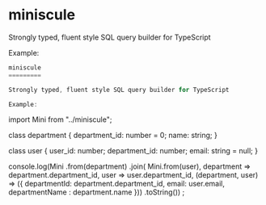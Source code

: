 miniscule
=========

Strongly typed, fluent style SQL query builder for TypeScript

Example:

```typescript
miniscule
=========

Strongly typed, fluent style SQL query builder for TypeScript

Example:

```
import Mini from "../miniscule"; 

class department {
    department_id: number = 0; 
    name: string;
}

class user {
    user_id: number;
    department_id: number;
    email: string = null;
}

console.log(Mini
    .from(department)
    .join(
        Mini.from(user),
        department => department.department_id,
        user => user.department_id,
        (department, user) => ({ 
            departmentId: department.department_id, 
            email: user.email,
            departmentName : department.name
        }))
    .toString())
    ;

```

```
